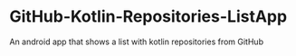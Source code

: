 # GitHub-Kotlin-Repositories-ListApp
An android app that shows a list with kotlin repositories from GitHub
